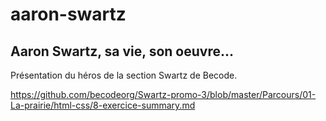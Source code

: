 # aaron-swartz
## Aaron Swartz, sa vie, son oeuvre...

Présentation du héros de la section Swartz de Becode.


https://github.com/becodeorg/Swartz-promo-3/blob/master/Parcours/01-La-prairie/html-css/8-exercice-summary.md
